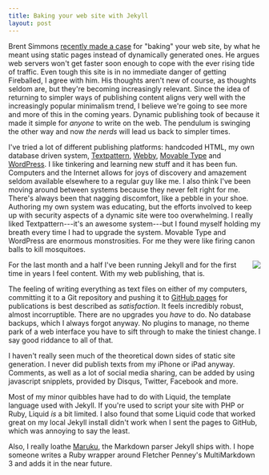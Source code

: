 ```yaml
---
title: Baking your web site with Jekyll
layout: post
---
```


Brent Simmons [recently made a case][1] for "baking" your web site, by what he meant using static pages instead of dynamically generated ones. He argues web servers won't get faster soon enough to cope with the ever rising tide of traffic. Even tough this site is in no immediate danger of getting Fireballed, I agree with him. His thoughts aren't new of course, as thoughts seldom are, but they're becoming increasingly relevant. Since the idea of returning to simpler ways of publishing content aligns very well with the increasingly popular minimalism trend, I believe we're going to see more and more of this in the coming years. Dynamic publishing took of because it made it simple for *anyone* to write on the web. The pendulum is swinging the other way and now *the nerds* will lead us back to simpler times.

I've tried a lot of different publishing platforms: handcoded HTML, my own database driven system, [Textpattern][2], [Webby][3], [Movable Type][4] and [WordPress][5]. I like tinkering and learning new stuff and it has been fun. Computers and the Internet allows for joys of discovery and amazement seldom available elsewhere to a regular guy like me. I also think I've been moving around between systems because they never felt right for me. There's always been that nagging discomfort, like a pebble in your shoe. Authoring my own system was educating, but the efforts involved to keep up with security aspects of a dynamic site were too overwhelming. I really liked Textpattern---it's an awesome system---but I found myself holding my breath every time I had to upgrade the system. Movable Type and WordPress are enormous monstrosities. For me they were like firing canon balls to kill mosquitoes.

<img src="http://swedishpixels.com/bilder/filesystem.jpg" style="float:right; margin: 0 0 10px 10px;">

For the last month and a half I've been running Jekyll and for the first time in years I feel content. With my web publishing, that is.

The feeling of writing everything as text files on either of my computers, committing it to a Git repository and pushing it to [GitHub pages][6] for publications is best described as *satisfaction*. It feels incredibly robust, almost incorruptible. There are no upgrades you *have* to do. No database backups, which I always forgot anyway. No plugins to manage, no theme park of a web interface you have to sift through to make the tiniest change. I say good riddance to all of that.

I haven't really seen much of the theoretical down sides of static site generation. I never did publish texts from my iPhone or iPad anyway. Comments, as well as a lot of social media sharing, can be added by using javascript snipplets, provided by Disqus, Twitter, Facebook and more.

Most of my minor quibbles have had to do with Liquid, the template language used with Jekyll. If you're used to script your site with PHP or Ruby, Liquid *is* a bit limited. I also found that some Liquid code that worked great on my local Jekyll install didn't work when I sent the pages to GitHub, which was annoying to say the least.

Also, I really loathe [Maruku][7], the Markdown parser Jekyll ships with. I hope someone writes a Ruby wrapper around Fletcher Penney's MultiMarkdown 3 and adds it in the near future.


[1]: http://inessential.com/2011/03/16/a_plea_for_baked_weblogs
[2]: http://textpattern.com
[3]: http://webby.rubyforge.org/
[4]: http://www.movabletype.com/
[5]: http://wordpress.org
[6]: https://github.com/hertze/hertze.github.com
[7]: http://maruku.rubyforge.org/maruku.html